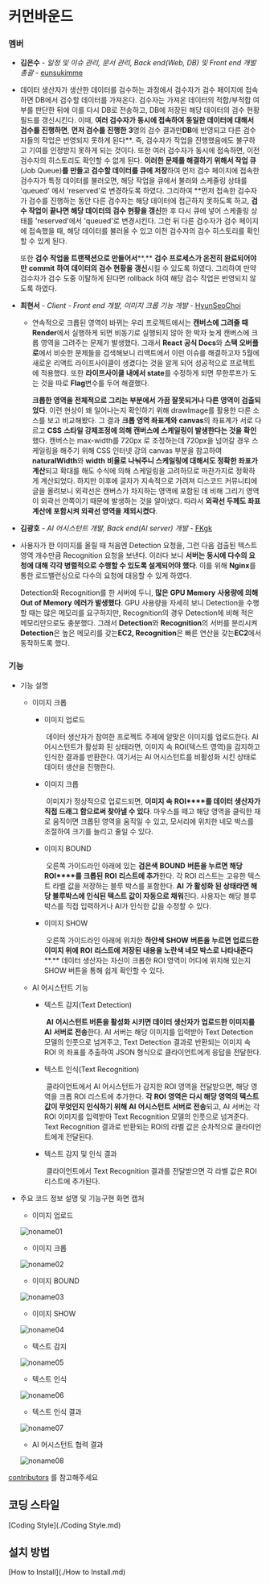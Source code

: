 # 커먼바운드

### 멤버

- **김은수** - *일정 및 이슈 관리, 문서 관리, Back end(Web, DB) 및 Front end 개발 총괄* - [eunsukimme](https://github.com/eunsukimme)

- 데이터 생산자가 생산한 데이터를 검수하는 과정에서 검수자가 검수 페이지에 접속하면 DB에서 검수할 데이터를 가져온다. 검수자는 가져온 데이터의 적합/부적합 여부를 판단한 뒤에 이를 다시 DB로 전송하고, DB에 저장된 해당 데이터의 검수 현황 필드를 갱신시킨다. 이때, **여러 검수자가 동시에 접속하여 동일한 데이터에 대해서 검수를 진행하면**, **먼저 검수를 진행한** **3**명의 검수 결과만**DB**에 반영되고 다른 검수자들의 작업은 반영되지 못하게 된다**. 즉, 검수자가 작업을 진행했음에도 불구하고 기여를 인정받지 못하게 되는 것이다. 또한 여러 검수자가 동시에 접속하면, 이전 검수자의 히스토리도 확인할 수 없게 된다. **이러한 문제를 해결하기 위해서 작업 큐**(Job Queue)**를 만들고 검수할 데이터를 큐에 저장**하여 먼저 검수 페이지에 접속한 검수자가 특정 데이터를 불러오면, 해당 작업을 큐에서 불러와 스케줄링 상태를 'queued' 에서 'reserved'로 변경하도록 하였다. 그리하여 **먼저 접속한 검수자가 검수를 진행하는 동안 다른 검수자는 해당 데이터에 접근하지 못하도록 하고, **검수 작업이 끝나면 해당 데이터의 검수 현황을 갱신**한 후 다시 큐에 넣어 스케줄링 상태를 'reserved'에서 'queued'로 변경시킨다. 그런 뒤 다른 검수자가 검수 페이지에 접속했을 때, 해당 데이터를 불러올 수 있고 이전 검수자의 검수 히스토리를 확인할 수 있게 된다.

    또한 **검수 작업을 트랜잭션으로 만들어서****,** **검수 프로세스가 온전히 완료되어야만** **commit** **하여 데이터의 검수 현황을 갱신**시킬 수 있도록 하였다. 그리하여 만약 검수자가 검수 도중 이탈하게 된다면 rollback 하여 해당 검수 작업은 반영되지 않도록 하였다.

- **최현서** - *Client - Front end 개발, 이미지 크롭 기능 개발* - [HyunSeoChoi](https://github.com/HyunSeoChoi)

  - 연속적으로 크롭된 영역이 바뀌는 우리 프로젝트에서는 **캔버스에 그려줄 때** **Render**에서 실행하게 되면 비동기로 실행되지 않아 한 박자 늦게 캔버스에 크롭 영역을 그려주는 문제가 발생했다. 그래서 **React 공식 Docs**와 **스택 오버플로**에서 비슷한 문제들을 검색해보니 리액트에서 이런 이슈를 해결하고자 5월에 새로운 리액트 라이프사이클이 생겼다는 것을 알게 되어 성공적으로 프로젝트에 적용했다. 또한 **라이프사이클 내에서 state**를 수정하게 되면 무한루프가 도는 것을 따로 **Flag**변수를 두어 해결했다.

    **크롭한 영역을 전체적으로 그리는 부분에서 가끔 잘못되거나 다른 영역이 검출되었다**. 이런 현상이 왜 일어나는지 확인하기 위해 drawImage를 활용한 다른 소스를 보고 비교해봤다. 그 결과 **크롭 영역 좌표계와** **canvas**의 좌표계가 서로 다르고 **CSS** **스타일 강제조정에 의해 캔버스에 스케일링이 발생한다는 것을 확인**했다. 캔버스는 max-width를 720px 로 조정하는데 720px을 넘어갈 경우 스케일링을 해주기 위해 CSS 인터넷 강의 canvas 부분을 참고하여 **naturalWidth**와 **width** **비율로 나눠주니 스케일링에 대해서도 정확한 좌표가 계산**되고 확대를 해도 수식에 의해 스케일링을 고려하므로 마찬가지로 정확하게 계산되었다. 하지만 이후에 글자가 지속적으로 가려져 디스코드 커뮤니티에 글을 올려보니 외곽선은 캔버스가 차지하는 영역에 포함된 데 비해 그리기 영역이 외곽선 안쪽이기 때문에 발생하는 것을 알아냈다. 따라서 **외곽선 두께도 좌표 계산에 포함시켜 외곽선 영역을 제외시켰다**.

- **김광호** - *AI 어시스턴트 개발, Back end(AI server) 개발* - [FKgk](https://github.com/FKgk)

- 사용자가 한 이미지를 올릴 때 처음엔 Detection 요청을, 그런 다음 검출된 텍스트 영역 개수만큼 Recognition 요청을 보낸다. 이러다 보니 **서버는 동시에 다수의 요청에 대해 각각 병렬적으로 수행할 수 있도록 설계되어야 했다**. 이를 위해 **Nginx**를 통한 로드밸런싱으로 다수의 요청에 대응할 수 있게 하였다.

    Detection와 Recognition를 한 서버에 두니, **많은** **GPU Memory** **사용량에 의해** **Out of Memory** **에러가 발생했다**. GPU 사용량을 자세히 보니 Detection을 수행할 때는 많은 메모리를 요구하지만, Recognition의 경우 Detection에 비해 적은 메모리만으로도 충분했다. 그래서 **Detection**와 **Recognition**의 서버를 분리시켜**Detection**은 높은 메모리를 갖는**EC2, Recognition**은 빠른 연산을 갖는**EC2**에서 동작하도록 했다.

### 기능

- 기능 설명
  - 이미지 크롭

    - 이미지 업로드

      ​	데이터 생산자가 참여한 프로젝트 주제에 알맞은 이미지를 업로드한다. AI 어시스턴트가 활성화 된 상태라면, 이미지 속 ROI(텍스트 영역)을 감지하고 인식한 결과를 반환한다. 여기서는 AI 어시스턴트를 비활성화 시킨 상태로 데이터 생산을 진행한다.

    - 이미지 크롭

      ​	이미지가 정상적으로 업로드되면, **이미지 속** **ROI****를 데이터 생산자가 직접 드래그 함으로써 찾아낼 수 있다**. 마우스를 떼고 해당 영역을 클릭한 채로 움직이면 크롭된 영역을 움직일 수 있고, 모서리에 위치한 네모 박스를 조절하여 크기를 늘리고 줄일 수 있다.

    - 이미지 BOUND

      ​	오른쪽 가이드라인 아래에 있는 **검은색** **BOUND** **버튼을 누르면 해당** **ROI****를 크롭된** **ROI** **리스트에 추가**한다. 각 ROI 리스트는 고유한 텍스트 라벨 값을 저장하는 블루 박스를 포함한다. **AI** **가 활성화 된 상태라면 해당 블루박스에 인식된 텍스트 값이 자동으로 채워**진다. 사용자는 해당 블루박스를 직접 입력하거나 AI가 인식한 값을 수정할 수 있다.

    - 이미지 SHOW

      ​	오른쪽 가이드라인 아래에 위치한 **하얀색** **SHOW** **버튼을 누르면 업로드한 이미지 위에** **ROI** **리스트에 저장된 내용을 노란색 네모 박스로 나타내준다****.** 데이터 생산자는 자신이 크롭한 ROI 영역이 어디에 위치해 있는지 SHOW 버튼을 통해 쉽게 확인할 수 있다.

  - AI 어시스턴트 기능

    - 텍스트 감지(Text Detection)

      ​	**AI** **어시스턴트 버튼을 활성화 시키면 데이터 생산자가 업로드한 이미지를** **AI** **서버로 전송**한다. AI 서버는 해당 이미지를 입력받아 Text Detection 모델의 인풋으로 넘겨주고, Text Detection 결과로 반환되는 이미지 속 ROI 의 좌표를 추출하여 JSON 형식으로 클라이언트에게 응답을 전달한다.

    - 텍스트 인식(Text Recognition)

      ​	클라이언트에서 AI 어시스턴트가 감지한 ROI 영역을 전달받으면, 해당 영역을 크롭 ROI 리스트에 추가한다. **각** **ROI** **영역은 다시 해당 영역의 텍스트 값이 무엇인지 인식하기 위해** **AI** **어시스턴트 서버로 전송**되고, AI 서버는 각 ROI 이미지를 입력받아 Text Recognition 모델의 인풋으로 넘겨준다. Text Recognition 결과로 반환되는 ROI의 라벨 값은 순차적으로 클라이언트에게 전달된다.

    - 텍스트 감지 및 인식 결과

      ​	클라이언트에서 Text Recognition 결과를 전달받으면 각 라벨 값은 ROI 리스트에 추가된다.

- 주요 코드 정보 설명 및 기능구현 화면 캡처

  - 이미지 업로드

  ![noname01](https://user-images.githubusercontent.com/39645522/63343174-4d381380-c388-11e9-8f66-2c9702b1af7e.jpg)

  - 이미지 크롭

  ![noname02](https://user-images.githubusercontent.com/39645522/63343173-4d381380-c388-11e9-9061-52263955b683.jpg)

  - 이미지 BOUND

  ![noname03](https://user-images.githubusercontent.com/39645522/63343171-4d381380-c388-11e9-9246-6943454e1175.jpg)

  - 이미지 SHOW

  ![noname04](https://user-images.githubusercontent.com/39645522/63343181-4e694080-c388-11e9-8d68-28ca7099ec5e.jpg)

  - 텍스트 감지

  ![noname05](https://user-images.githubusercontent.com/39645522/63343180-4dd0aa00-c388-11e9-92ab-c2f4218a3ba2.jpg)

  - 텍스트 인식

  ![noname06](https://user-images.githubusercontent.com/39645522/63343179-4dd0aa00-c388-11e9-80d9-9910cf2a1ce4.jpg)

  - 텍스트 인식 결과

  ![noname07](https://user-images.githubusercontent.com/39645522/63343178-4dd0aa00-c388-11e9-9ec8-47f9d76d0c03.jpg)

  - AI 어시스턴트 협력 결과

  ![noname08](https://user-images.githubusercontent.com/39645522/63343176-4dd0aa00-c388-11e9-9069-6aad81b2e28b.jpg)

[contributors](https://github.com/eunsukimme/Common-Bound/contributors) 를 참고해주세요

## 코딩 스타일

[Coding Style](./Coding Style.md)

## 설치 방법

[How to Install](./How to Install.md)

